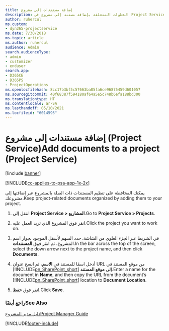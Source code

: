 ```yaml
---
title: إضافة مستندات إلى مشروع
description: الخطوات المتعلقة بإضافة مستند إلى مشروع في Project Service
author: ruhercul
ms.custom:
- dyn365-projectservice
ms.date: 7/30/2018
ms.topic: article
ms.author: ruhercul
audience: Admin
search.audienceType:
- admin
- customizer
- enduser
search.app:
- D365CE
- D365PS
- ProjectOperations
ms.openlocfilehash: 8cc17b3bf5c57663ba85fa6ce96875459d601057
ms.sourcegitcommit: 40f68387f594180af64a5e5c748b6efa188bd300
ms.translationtype: HT
ms.contentlocale: ar-SA
ms.lasthandoff: 05/10/2021
ms.locfileid: "6014595"
---
```

# <a name="add-documents-to-a-project-project-service"></a><span data-ttu-id="3f73d-103">إضافة مستندات إلى مشروع (Project Service)</span><span class="sxs-lookup"><span data-stu-id="3f73d-103">Add documents to a project (Project Service)</span></span>

[!include [banner](../includes/psa-now-project-operations.md)]

[!INCLUDE[cc-applies-to-psa-app-1x-2x](../includes/cc-applies-to-psa-app-1x-2x.md)]

<span data-ttu-id="3f73d-104">يمكنك المحافظة على تنظيم المستندات ذات الصلة بالمشروع عبر إضافتها إلى مشروعك.</span><span class="sxs-lookup"><span data-stu-id="3f73d-104">Keep project-related documents organized by adding them to your project.</span></span>  
  
1. <span data-ttu-id="3f73d-105">انتقل إلى **Project Service > المشاريع**.</span><span class="sxs-lookup"><span data-stu-id="3f73d-105">Go to **Project Service > Projects**.</span></span>  
  
2. <span data-ttu-id="3f73d-106">انقر فوق المشروع الذي تريد العمل عليه.</span><span class="sxs-lookup"><span data-stu-id="3f73d-106">Click the project you want to work on.</span></span>  
  
3. <span data-ttu-id="3f73d-107">في الشريط عبر الجزء العلوي من الشاشة، حدد السهم لأسفل الموجود بجوار اسم المشروع، ثم انقر فوق **المستندات**.</span><span class="sxs-lookup"><span data-stu-id="3f73d-107">In the bar across the top of the screen, select the down arrow next to the project name, and then click **Documents**.</span></span>  
  
4. <span data-ttu-id="3f73d-108">أدخل اسمًا للمستند في **الاسم**، ثم انسخ عنوان URL من موقع المستند في [!INCLUDE[pn_SharePoint_short](../includes/pn-sharepoint-short.md)] إلى **موقع المستند**.</span><span class="sxs-lookup"><span data-stu-id="3f73d-108">Enter a name for the document in **Name**,  and then copy the URL from the document’s [!INCLUDE[pn_SharePoint_short](../includes/pn-sharepoint-short.md)] location to **Document Location**.</span></span>  
  
5. <span data-ttu-id="3f73d-109">انقر فوق **حفظ**.</span><span class="sxs-lookup"><span data-stu-id="3f73d-109">Click **Save**.</span></span>  
  
### <a name="see-also"></a><span data-ttu-id="3f73d-110">راجع أيضًا</span><span class="sxs-lookup"><span data-stu-id="3f73d-110">See Also</span></span>  
 [<span data-ttu-id="3f73d-111">دليل مدير المشروع</span><span class="sxs-lookup"><span data-stu-id="3f73d-111">Project Manager Guide</span></span>](../psa/project-manager-guide.md)


[!INCLUDE[footer-include](../includes/footer-banner.md)]